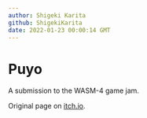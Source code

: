 ```yaml
---
author: Shigeki Karita
github: ShigekiKarita
date: 2022-01-23 00:00:14 GMT
---
```


# Puyo

A submission to the WASM-4 game jam.

Original page on [itch.io](https://kari-tech.itch.io/puyo).
